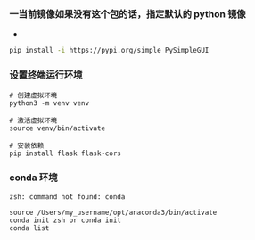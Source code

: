 


### 一当前镜像如果没有这个包的话，指定默认的 python 镜像
- 
```bash
pip install -i https://pypi.org/simple PySimpleGUI
```
### 设置终端运行环境
``` 
# 创建虚拟环境
python3 -m venv venv

# 激活虚拟环境
source venv/bin/activate

# 安装依赖
pip install flask flask-cors
```

### conda 环境
```
zsh: command not found: conda
```
```
source /Users/my_username/opt/anaconda3/bin/activate
conda init zsh or conda init
conda list
```
